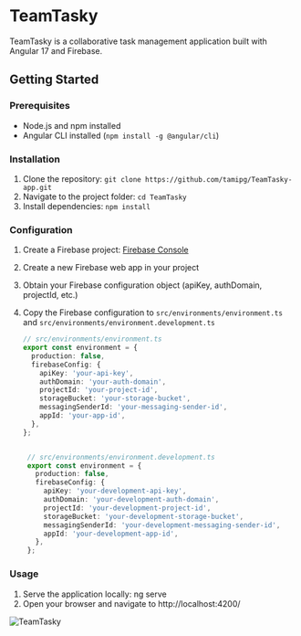 # TeamTasky

TeamTasky is a collaborative task management application built with Angular 17 and Firebase.

## Getting Started

### Prerequisites

- Node.js and npm installed
- Angular CLI installed (`npm install -g @angular/cli`)

### Installation

1. Clone the repository: `git clone https://github.com/tamipg/TeamTasky-app.git`
2. Navigate to the project folder: `cd TeamTasky`
3. Install dependencies: `npm install`

### Configuration

1. Create a Firebase project: [Firebase Console](https://console.firebase.google.com/)
2. Create a new Firebase web app in your project
3. Obtain your Firebase configuration object (apiKey, authDomain, projectId, etc.)
4. Copy the Firebase configuration to `src/environments/environment.ts` and `src/environments/environment.development.ts`

   ```typescript
   // src/environments/environment.ts
   export const environment = {
     production: false,
     firebaseConfig: {
       apiKey: 'your-api-key',
       authDomain: 'your-auth-domain',
       projectId: 'your-project-id',
       storageBucket: 'your-storage-bucket',
       messagingSenderId: 'your-messaging-sender-id',
       appId: 'your-app-id',
     },
   };
   

    // src/environments/environment.development.ts
    export const environment = {
      production: false,
      firebaseConfig: {
        apiKey: 'your-development-api-key',
        authDomain: 'your-development-auth-domain',
        projectId: 'your-development-project-id',
        storageBucket: 'your-development-storage-bucket',
        messagingSenderId: 'your-development-messaging-sender-id',
        appId: 'your-development-app-id',
      },
    };
   
### Usage
1. Serve the application locally: ng serve
2. Open your browser and navigate to http://localhost:4200/


![TeamTasky](https://i.ibb.co/BHkdK8W/app.png)